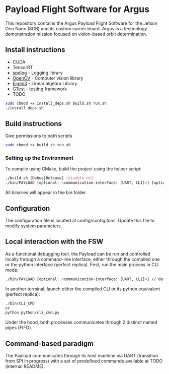 # Payload Flight Software for Argus

This repository contains the Argus Payload Flight Software for the Jetson Orin Nano (8GB) and its custom carrier board. Argus is a technology demonstration mission focused on vision-based orbit determination.

## Install instructions 

- CUDA
- TensorRT
- [spdlog](https://github.com/gabime/spdlog) - Logging library
- [OpenCV](https://docs.opencv.org/4.x/d7/d9f/tutorial_linux_install.html?ref=wasyresearch.com) - Computer vision library
- [Eigen3](http://eigen.tuxfamily.org/index.php?title=Main_Page#Download) - Linear algebra Library
- [GTest](https://github.com/google/googletest) - testing framework
- TODO

```bash
sudo chmod +x install_deps.sh build.sh run.sh 
./install_deps.sh
```

## Build instructions

Give permissions to both scripts 
```bash
sudo chmod +x build.sh run.sh 
```

### Setting up the Environment

To compile using CMake, build the project using the helper script:

```bash
./build.sh [Debug|Release] [disable-nn]
./bin/PAYLOAD [optional: <communication-interface: [UART, CLI]>] [optional: <log-severity: [TRACE, DEBUG, INFO, WARN, ERROR, CRITICAL, OFF]>]
```

All binaries will appear in the bin folder.

## Configuration

The configuration file is located at config/config.toml. Update this file to modify system parameters.

## Local interaction with the FSW

As a functional debugging tool, the Payload can be run and controlled locally through a command-line interface, either through the compiled one or the python interface (perfect replica). First, run the main process in CLI mode:

```bash
./bin/PAYLOAD [optional: <communication-interface: [UART, CLI]>] // default to UART 
```
In another terminal, launch either the compiled CLI or its python equivalent (perfect replica):
```bash
./bin/CLI_CMD
or
python python/cli_cmd.py
```

Under the hood, both processes communicates through 2 distinct named pipes (FIFO).

## Command-based paradigm 

The Payload communicates through its host machine via UART (transition from SPI in progress) with a set of predefined commands available at TODO (internal README).

